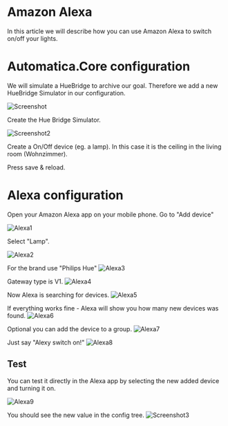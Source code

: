 # Amazon Alexa
In this article we will describe how you can use Amazon Alexa to switch on/off your lights.


# Automatica.Core configuration
We will simulate a HueBridge to archive our goal. Therefore we add a new HueBridge Simulator in our configuration.

![Screenshot](~/images/alexa/Screenshot_1.png)

Create the Hue Bridge Simulator.


![Screenshot2](~/images/alexa/Screenshot_2.png)

Create a On/Off device (eg. a lamp). In this case it is the ceiling in the living room (Wohnzimmer).

Press save & reload.


# Alexa configuration
Open your Amazon Alexa app on your mobile phone. Go to "Add device"

![Alexa1](~/images/alexa/AlexaApp1.jpg)

Select "Lamp".

![Alexa2](~/images/alexa/AlexaApp2.jpg)

For the brand use "Philips Hue"
![Alexa3](~/images/alexa/AlexaApp3.jpg)

Gateway type is V1.
![Alexa4](~/images/alexa/AlexaApp4.jpg)

Now Alexa is searching for devices.
![Alexa5](~/images/alexa/AlexaApp5.jpg)

If everything works fine - Alexa will show you how many new devices was found.
![Alexa6](~/images/alexa/AlexaApp6.jpg)

Optional you can add the device to a group.
![Alexa7](~/images/alexa/AlexaApp7.jpg)

Just say "Alexy switch <device> on!"
![Alexa8](~/images/alexa/AlexaApp8.jpg)


## Test


You can test it directly in the Alexa app by selecting the new added device and turning it on.

![Alexa9](~/images/alexa/AlexaApp9.jpg)


You should see the new value in the config tree.
![Screenshot3](~/images/alexa/Screenshot_3.png)